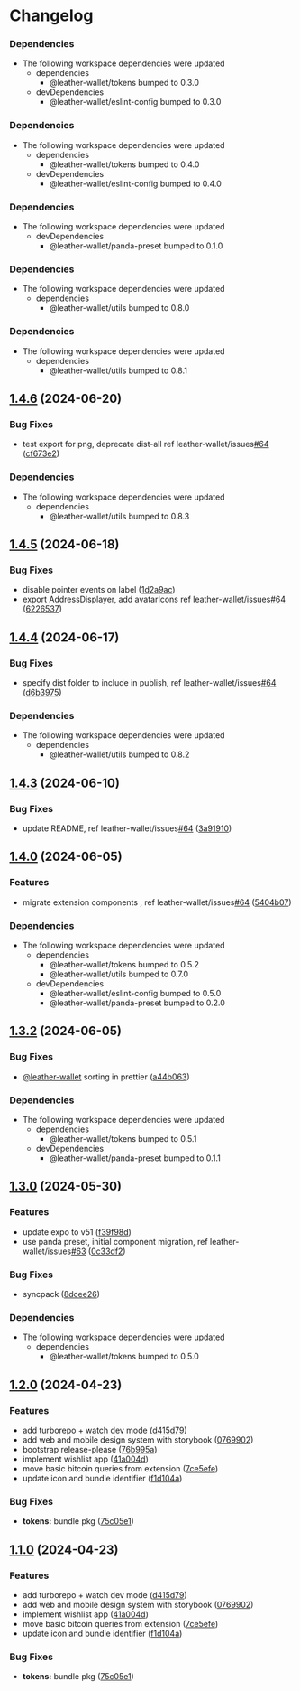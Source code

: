 # Changelog

### Dependencies

* The following workspace dependencies were updated
  * dependencies
    * @leather-wallet/tokens bumped to 0.3.0
  * devDependencies
    * @leather-wallet/eslint-config bumped to 0.3.0

### Dependencies

* The following workspace dependencies were updated
  * dependencies
    * @leather-wallet/tokens bumped to 0.4.0
  * devDependencies
    * @leather-wallet/eslint-config bumped to 0.4.0

### Dependencies

* The following workspace dependencies were updated
  * devDependencies
    * @leather-wallet/panda-preset bumped to 0.1.0

### Dependencies

* The following workspace dependencies were updated
  * dependencies
    * @leather-wallet/utils bumped to 0.8.0

### Dependencies

* The following workspace dependencies were updated
  * dependencies
    * @leather-wallet/utils bumped to 0.8.1

## [1.4.6](https://github.com/leather-wallet/mono/compare/ui-v1.4.5...ui-v1.4.6) (2024-06-20)


### Bug Fixes

* test export for png, deprecate dist-all ref leather-wallet/issues[#64](https://github.com/leather-wallet/mono/issues/64) ([cf673e2](https://github.com/leather-wallet/mono/commit/cf673e2ba10906debbba45d49eb33df09f096911))


### Dependencies

* The following workspace dependencies were updated
  * dependencies
    * @leather-wallet/utils bumped to 0.8.3

## [1.4.5](https://github.com/leather-wallet/mono/compare/ui-v1.4.4...ui-v1.4.5) (2024-06-18)


### Bug Fixes

* disable pointer events on label ([1d2a9ac](https://github.com/leather-wallet/mono/commit/1d2a9ac3162900bcdb024395a65900273b396120))
* export AddressDisplayer,  add avatarIcons ref leather-wallet/issues[#64](https://github.com/leather-wallet/mono/issues/64) ([6226537](https://github.com/leather-wallet/mono/commit/62265379f4ec8c4407b424f6e69ff53885dc943d))

## [1.4.4](https://github.com/leather-wallet/mono/compare/ui-v1.4.3...ui-v1.4.4) (2024-06-17)


### Bug Fixes

* specify dist folder to include in publish, ref leather-wallet/issues[#64](https://github.com/leather-wallet/mono/issues/64) ([d6b3975](https://github.com/leather-wallet/mono/commit/d6b3975936e7a77b7e0ea425a4b463ebda57ba90))


### Dependencies

* The following workspace dependencies were updated
  * dependencies
    * @leather-wallet/utils bumped to 0.8.2

## [1.4.3](https://github.com/leather-wallet/mono/compare/ui-v1.4.2...ui-v1.4.3) (2024-06-10)


### Bug Fixes

* update README, ref leather-wallet/issues[#64](https://github.com/leather-wallet/mono/issues/64) ([3a91910](https://github.com/leather-wallet/mono/commit/3a9191068ee01854b432f24cc011fcb73756a4c6))

## [1.4.0](https://github.com/leather-wallet/mono/compare/ui-v1.3.2...ui-v1.4.0) (2024-06-05)


### Features

* migrate extension components , ref leather-wallet/issues[#64](https://github.com/leather-wallet/mono/issues/64) ([5404b07](https://github.com/leather-wallet/mono/commit/5404b07a0ad48865d70a13b9801394f4fc577da3))


### Dependencies

* The following workspace dependencies were updated
  * dependencies
    * @leather-wallet/tokens bumped to 0.5.2
    * @leather-wallet/utils bumped to 0.7.0
  * devDependencies
    * @leather-wallet/eslint-config bumped to 0.5.0
    * @leather-wallet/panda-preset bumped to 0.2.0

## [1.3.2](https://github.com/leather-wallet/mono/compare/ui-v1.3.1...ui-v1.3.2) (2024-06-05)


### Bug Fixes

* [@leather-wallet](https://github.com/leather-wallet) sorting in prettier ([a44b063](https://github.com/leather-wallet/mono/commit/a44b0631b745c0ca4abe4d36eb5dfc34a33afce8))


### Dependencies

* The following workspace dependencies were updated
  * dependencies
    * @leather-wallet/tokens bumped to 0.5.1
  * devDependencies
    * @leather-wallet/panda-preset bumped to 0.1.1

## [1.3.0](https://github.com/leather-wallet/mono/compare/ui-v1.2.2...ui-v1.3.0) (2024-05-30)


### Features

* update expo to v51 ([f39f98d](https://github.com/leather-wallet/mono/commit/f39f98dfb03d6ce56a2ce31385b9bdc8de17915e))
* use panda preset, initial component migration, ref leather-wallet/issues[#63](https://github.com/leather-wallet/mono/issues/63) ([0c33df2](https://github.com/leather-wallet/mono/commit/0c33df2d1c92069e1e85df3e151d621ed68d3019))


### Bug Fixes

* syncpack ([8dcee26](https://github.com/leather-wallet/mono/commit/8dcee260c8cb7b81028ff8ae70341f88db5d256e))


### Dependencies

* The following workspace dependencies were updated
  * dependencies
    * @leather-wallet/tokens bumped to 0.5.0

## [1.2.0](https://github.com/leather-wallet/mono/compare/ui-v1.1.0...ui-v1.2.0) (2024-04-23)


### Features

* add turborepo + watch dev mode ([d415d79](https://github.com/leather-wallet/mono/commit/d415d79394488c0cb74765d367b3af8db1d24772))
* add web and mobile design system with storybook ([0769902](https://github.com/leather-wallet/mono/commit/076990210312448d583905ac78448ff5068c1f1e))
* bootstrap release-please ([76b995a](https://github.com/leather-wallet/mono/commit/76b995a37ecfda0aa006b90ab21cadc57dae8e80))
* implement wishlist app ([41a004d](https://github.com/leather-wallet/mono/commit/41a004dac66992de095bf2bfb09ffc2d732cc641))
* move basic bitcoin queries from extension ([7ce5efe](https://github.com/leather-wallet/mono/commit/7ce5efe5e7383f2245ff3ec90ac429ba898a1410))
* update icon and bundle identifier ([f1d104a](https://github.com/leather-wallet/mono/commit/f1d104a8ea1b6326483725077ae9179ab8f9a866))


### Bug Fixes

* **tokens:** bundle pkg ([75c05e1](https://github.com/leather-wallet/mono/commit/75c05e1a7ebc4e8fa93254f3cb7e73ba760f76bb))

## [1.1.0](https://github.com/leather-wallet/mono/compare/ui-v1.0.0...ui-v1.1.0) (2024-04-23)


### Features

* add turborepo + watch dev mode ([d415d79](https://github.com/leather-wallet/mono/commit/d415d79394488c0cb74765d367b3af8db1d24772))
* add web and mobile design system with storybook ([0769902](https://github.com/leather-wallet/mono/commit/076990210312448d583905ac78448ff5068c1f1e))
* implement wishlist app ([41a004d](https://github.com/leather-wallet/mono/commit/41a004dac66992de095bf2bfb09ffc2d732cc641))
* move basic bitcoin queries from extension ([7ce5efe](https://github.com/leather-wallet/mono/commit/7ce5efe5e7383f2245ff3ec90ac429ba898a1410))
* update icon and bundle identifier ([f1d104a](https://github.com/leather-wallet/mono/commit/f1d104a8ea1b6326483725077ae9179ab8f9a866))


### Bug Fixes

* **tokens:** bundle pkg ([75c05e1](https://github.com/leather-wallet/mono/commit/75c05e1a7ebc4e8fa93254f3cb7e73ba760f76bb))
